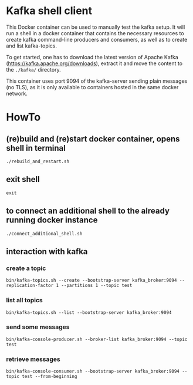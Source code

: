 
# Kafka shell client

This Docker container can be used to manually test the kafka setup.
It will run a shell in a docker container that contains the necessary resources to create kafka command-line producers and consumers, as well as to create and list kafka-topics.

To get started, one has to download the latest version of Apache Kafka (https://kafka.apache.org/downloads), extract it and move the content to the `./kafka/` directory.

This container uses port 9094 of the kafka-server sending plain messages (no TLS), as it is only available to containers hosted in the same docker network.


# HowTo


## (re)build and (re)start docker container, opens shell in terminal

``./rebuild_and_restart.sh``

## exit shell

``exit``
 
## to connect an additional shell to the already running docker instance

``./connect_additional_shell.sh``

## interaction with kafka

### create a topic

``bin/kafka-topics.sh --create --bootstrap-server kafka_broker:9094 --replication-factor 1 --partitions 1 --topic test``

### list all topics 

``bin/kafka-topics.sh --list --bootstrap-server kafka_broker:9094``

### send some messages

``bin/kafka-console-producer.sh --broker-list kafka_broker:9094 --topic test``

### retrieve messages

``bin/kafka-console-consumer.sh --bootstrap-server kafka_broker:9094 --topic test --from-beginning``
